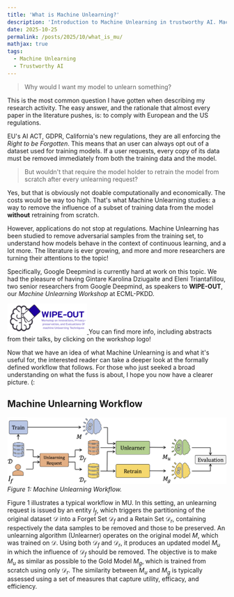 ```yaml
---
title: 'What is Machine Unlearning?'
description: 'Introduction to Machine Unlearning in trustworthy AI. Machine Unlearning motivation and workflow'
date: 2025-10-25
permalink: /posts/2025/10/what_is_mu/
mathjax: true
tags:
  - Machine Unlearning
  - Trustworthy AI
---
```



> Why would I want my model to unlearn something? 


This is the most common question I have gotten when describing my research activity. 
The easy answer, and the rationale that almost every paper in the literature pushes, is: to comply with European and the US regulations.

EU's AI ACT, GDPR, California's new regulations, they are all enforcing the *Right to be Forgotten*.
This means that an user can always opt out of a dataset used for training models. If a user requests, every copy of its data must be removed immediately from both the training data and the model.

> But wouldn't that require the model holder to retrain the model from scratch after every unlearning request?

Yes, but that is obviously not doable computationally and economically. The costs would be way too high. 
That's what Machine Unlearning studies: a way to remove the influence of a subset of training data from the model **without** retraining from scratch. 

However, applications do not stop at regulations. Machine Unlearning has been studied to remove adversarial samples from the training set, to understand how models behave in the context of continuous learning, and a lot more. The literature is ever growing, and more and more researchers are turning their attentions to the topic!

Specifically, Google Deepmind is currently hard at work on this topic. We had the pleasure of having Gintare Karolina Dziugaite and Eleni Triantafillou, two senior researchers from Google Deepmind, as speakers to **WIPE-OUT**, our *Machine Unlearning Workshop* at ECML-PKDD. 

<a href="https://aiimlab.org/events/ECML_PKDD_2025_WIPE-OUT_Innovations_Privacy-preservation_Evaluations_Machine_Unlearning_Techniques" target="_blank">
<img src="../images/WIPE-OUT.png" alt="WIPE-OUT" style="height:70px; width:auto;"> 
</a> You can find more info, including abstracts from their talks, by clicking on the workshop logo!


Now that we have an idea of what Machine Unlearning is and what it's useful for, the interested reader can take a deeper look at the formally defined workflow that follows. For those who just seeked a broad understanding on what the fuss is about, I hope you now have a clearer picture. (: 


**Machine Unlearning Workflow**
-------

![Machine Unlearning Workflow](/images/posts/MU_Workflow_new.png)
*Figure 1: Machine Unlearning Workflow.*


Figure 1 illustrates a typical workflow in MU. In this setting, an unlearning request is issued by an entity $I_f$, which triggers the partitioning of the original dataset $\mathcal{D}$ into a Forget Set $\mathcal{D}_f$ and a Retain Set $\mathcal{D}_r$, containing respectively the data samples to be removed and those to be preserved. An unlearning algorithm (Unlearner) operates on the original model $M$, which was trained on $\mathcal{D}$. Using both $\mathcal{D}_f$ and $\mathcal{D}_r$, it produces an updated model $M_u$ in which the influence of $\mathcal{D}_f$ should be removed. The objective is to make $M_u$ as similar as possible to the Gold Model $M_g$, which is trained from scratch using only $\mathcal{D}_r$. The similarity between $M_u$ and $M_g$ is typically assessed using a set of measures that capture utility, efficacy, and efficiency.